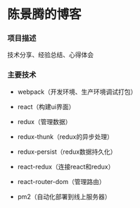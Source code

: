 # 陈景腾的博客

### 项目描述

技术分享、经验总结、心得体会

### 主要技术

* webpack（开发环境、生产环境调试打包）

* react（构建ui界面）

* redux（管理数据）

* redux-thunk（redux的异步处理）

* redux-persist（redux数据持久化）

* react-redux（连接react和redux）

* react-router-dom（管理路由）

* pm2（自动化部署到线上服务器）